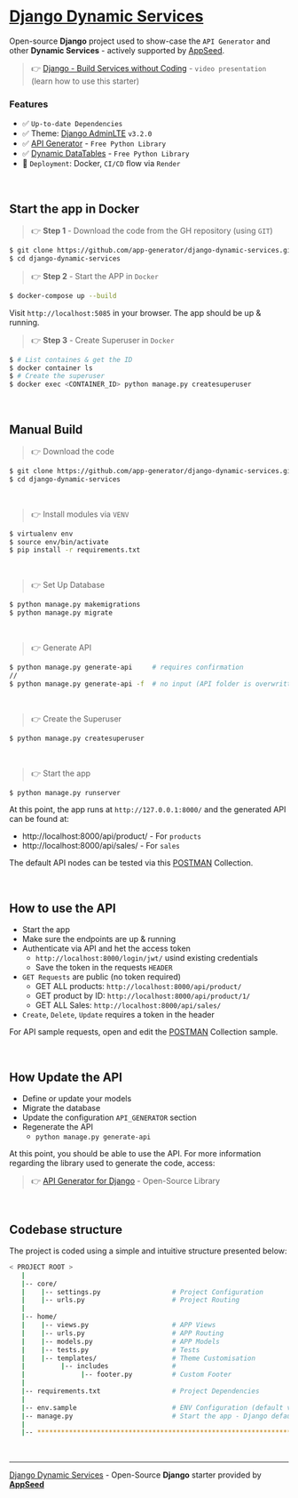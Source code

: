# [Django Dynamic Services](https://github.com/app-generator/django-dynamic-services) 

Open-source **Django** project used to show-case the `API Generator` and other **Dynamic Services** - actively supported by [AppSeed](https://appseed.us/).

> 👉 [Django - Build Services without Coding](https://www.youtube.com/watch?v=EtMCK5AmdQI) - `video presentation` (learn how to use this starter)


### Features

- ✅ `Up-to-date Dependencies`
- ✅ Theme: [Django AdminLTE](https://github.com/app-generator/django-admin-adminlte) `v3.2.0`
- ✅ [API Generator](https://github.com/app-generator/django-api-generator) - `Free Python Library` 
- ✅ [Dynamic DataTables](https://github.com/app-generator/django-dynamic-datatb) - `Free Python Library`
- 🚀 `Deployment`: Docker, `CI/CD` flow via `Render`

<br />

## Start the app in Docker

> 👉 **Step 1** - Download the code from the GH repository (using `GIT`)

```bash
$ git clone https://github.com/app-generator/django-dynamic-services.git
$ cd django-dynamic-services
```

> 👉 **Step 2** - Start the APP in `Docker`

```bash
$ docker-compose up --build
```

Visit `http://localhost:5085` in your browser. The app should be up & running.


> 👉 **Step 3** - Create Superuser in `Docker`

```bash
$ # List containes & get the ID
$ docker container ls  
$ # Create the superuser
$ docker exec <CONTAINER_ID> python manage.py createsuperuser 
```

<br />

## Manual Build 

> 👉 Download the code  

```bash
$ git clone https://github.com/app-generator/django-dynamic-services.git
$ cd django-dynamic-services
```

<br />

> 👉 Install modules via `VENV`  

```bash
$ virtualenv env
$ source env/bin/activate
$ pip install -r requirements.txt
```

<br />

> 👉 Set Up Database

```bash
$ python manage.py makemigrations
$ python manage.py migrate
```

<br />

> 👉 Generate API

```bash
$ python manage.py generate-api     # requires confirmation
// 
$ python manage.py generate-api -f  # no input (API folder is overwritten)
```

<br />

> 👉 Create the Superuser

```bash
$ python manage.py createsuperuser
```

<br />

> 👉 Start the app

```bash
$ python manage.py runserver
```

At this point, the app runs at `http://127.0.0.1:8000/` and the generated API can be found at: 

- http://localhost:8000/api/product/ - For `products`
- http://localhost:8000/api/sales/ - For `sales` 

The default API nodes can be tested via this [POSTMAN](./media/test.postman_collection) Collection.  

<br />

## How to use the API

- Start the app
- Make sure the endpoints are up & running 
- Authenticate via API and het the access token
  - `http://localhost:8000/login/jwt/` usind existing credentials 
  - Save the token in the requests `HEADER`
- `GET Requests` are public (no token required)
  - GET ALL products: `http://localhost:8000/api/product/`
  - GET product by ID: `http://localhost:8000/api/product/1/`
  - GET ALL Sales: `http://localhost:8000/api/sales/`
- `Create`, `Delete`, `Update` requires a token in the header

For API sample requests, open and edit the [POSTMAN](./media/test.postman_collection) Collection sample.

<br />

## How Update the API

- Define or update your models
- Migrate the database
- Update the configuration `API_GENERATOR` section
- Regenerate the API
  - `python manage.py generate-api`

At this point, you should be able to use the API. For more information regarding the library used to generate the code, access: 

> 👉 [API Generator for Django](https://github.com/app-generator/django-api-generator) - Open-Source Library

<br />

## Codebase structure

The project is coded using a simple and intuitive structure presented below:

```bash
< PROJECT ROOT >
   |
   |-- core/                            
   |    |-- settings.py                  # Project Configuration  
   |    |-- urls.py                      # Project Routing
   |
   |-- home/
   |    |-- views.py                     # APP Views 
   |    |-- urls.py                      # APP Routing
   |    |-- models.py                    # APP Models 
   |    |-- tests.py                     # Tests  
   |    |-- templates/                   # Theme Customisation 
   |         |-- includes                # 
   |              |-- footer.py          # Custom Footer      
   |     
   |-- requirements.txt                  # Project Dependencies
   |
   |-- env.sample                        # ENV Configuration (default values)
   |-- manage.py                         # Start the app - Django default start script
   |
   |-- ************************************************************************
```

<br /> 

---
[Django Dynamic Services](https://github.com/app-generator/django-dynamic-services) - Open-Source **Django** starter provided by **[AppSeed](https://appseed.us/)**
